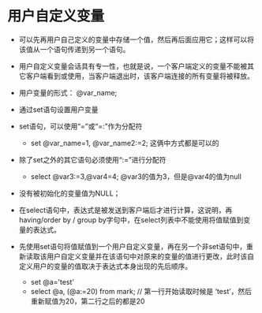 # 用户自定义变量

- 可以先再用户自己定义的变量中存储一个值，然后再后面应用它；这样可以将该值从一个语句传递到另一个语句。
- 用户自定义变量会话具有专一性，也就是说，一个客户端定义的变量不能被其它客户端看到或使用，当客户端退出时，该客户端连接的所有变量将被释放。
- 用户变量的形式： @var_name;
- 通过set语句设置用户变量
- set语句，可以使用“=”或“=:”作为分配符
	- set @var_name=1, @var_name2:=2; 这俩中方式都是可以的
- 除了set之外的其它语句必须使用“:=”进行分配符
	- select @var3:=3,@var4=4;	@var3的值为3，但是@var4的值为null
- 没有被初始化的变量值为NULL；
- 在select语句中，表达式是被发送到客户端后才进行计算，这说明，再having/order by / group by字句中，在select列表中不能使用将值赋值到变量的表达式。

- 先使用set语句将值赋值到一个用户自定义变量，再在另一个非set语句中，重新读取该用户自定义变量并在该语句中对原来的变量的值进行更改，此时该自定义用户的变量的值取决于表达式本身出现的先后顺序。
	- set @a='test'
	- select @a, (@a:=20) from mark;	// 第一行开始读取时候是 ‘test’，然后重新赋值为20，第二行之后的都是20
